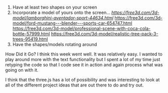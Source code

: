 1. Have at least two shapes on your screen
2. Incorporate a model of yours onto the screen…  *https://free3d.com/3d-model/lamborghini-aventador-sport-44634.html*
https://free3d.com/3d-model/ford-mustang---blender---sports-car-654747.html
https://free3d.com/3d-model/professional-scene-with-coca-cola-bottle-57999.html
https://free3d.com/3d-model/realistic-tree-pack-3-trees-95419.html
3. Have the shapes/models rotating around



How Did it Go?
I think this week went well.  It was relatively easy.  I wanted to play around more with the text functionality but I spent a lot of my time just retyping the code so that I code see it in action and again process what was going on with it.

I think that the three.js has a lot of possibility and was interesting to look at all of the different project ideas that are out there to do and try out.

